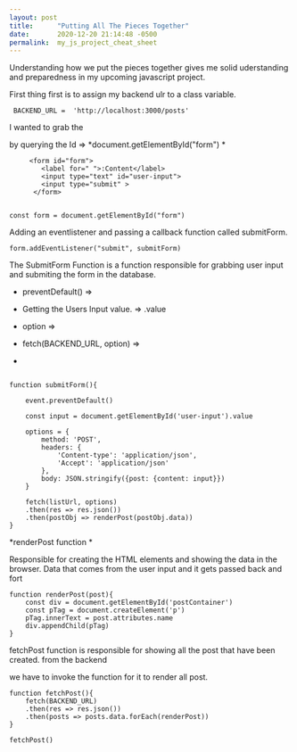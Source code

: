 ```yaml
---
layout: post
title:      "Putting All The Pieces Together"
date:       2020-12-20 21:14:48 -0500
permalink:  my_js_project_cheat_sheet
---
```


Understanding how we put the pieces together gives me solid uderstanding and preparedness in my upcoming javascript project.

First thing first is to assign my backend ulr to a class variable.

```
 BACKEND_URL =  'http://localhost:3000/posts'
``` 

I  wanted to grab the  <form> by querying the Id => *document.getElementById("form") *	

```
     <form id="form">
        <label for=" ">:Content</label>
        <input type="text" id="user-input">
        <input type="submit" >
      </form>
			
			
const form = document.getElementById("form") 		

```


Adding an eventlistener and passing a callback function called submitForm.

```
form.addEventListener("submit", submitForm) 
```

The SubmitForm Function  is a function responsible for grabbing user input and submiting the form in the database.

* preventDefault() =>

* Getting the Users Input value. => .value

* option => 

* fetch(BACKEND_URL, option) =>
* 

```

function submitForm(){

    event.preventDefault()
		
    const input = document.getElementById('user-input').value

    options = {
        method: 'POST', 
        headers: {
            'Content-type': 'application/json', 
            'Accept': 'application/json'
        }, 
        body: JSON.stringify({post: {content: input}})
    }

    fetch(listUrl, options)
    .then(res => res.json())
    .then(postObj => renderPost(postObj.data))
} 

```

*renderPost function *

Responsible for creating the HTML elements and showing the data in the browser. 
Data that comes from the user input and it gets passed back and fort

```
function renderPost(post){
    const div = document.getElementById('postContainer')
    const pTag = document.createElement('p')
    pTag.innerText = post.attributes.name
    div.appendChild(pTag)
} 
```


fetchPost function is responsible  for showing all the post that have been created. 
from the backend

we have to invoke the function for it to render all post.

```
function fetchPost(){
    fetch(BACKEND_URL)
    .then(res => res.json())
    .then(posts => posts.data.forEach(renderPost))
}

fetchPost()


```




